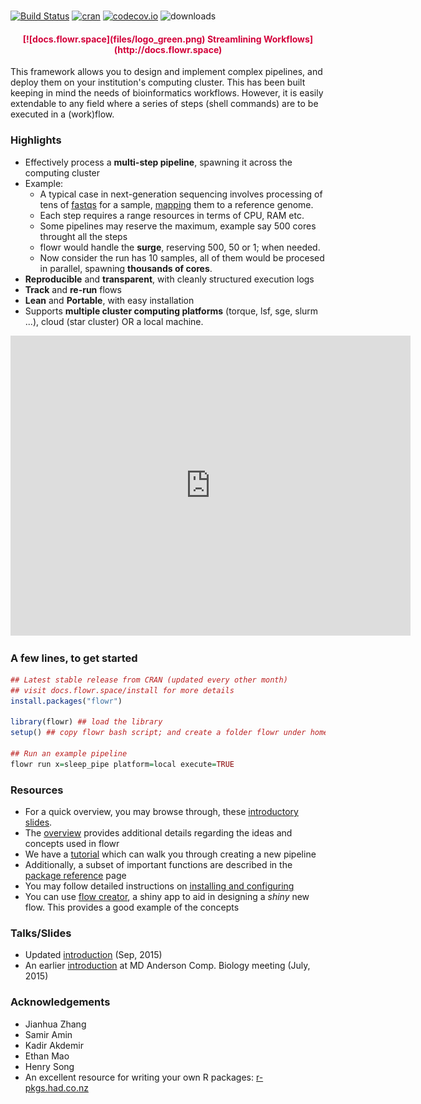 # 

<br>
<br>

[![Build Status](https://travis-ci.org/sahilseth/flowr.svg?branch=master)](https://travis-ci.org/sahilseth/flowr)
[![cran](http://www.r-pkg.org/badges/version/flowr)](http://cran.rstudio.com/web/packages/flowr/index.html)
[![codecov.io](http://codecov.io/github/sahilseth/flowr/coverage.svg?branch=devel)](http://codecov.io/github/sahilseth/flowr?branch=devel)
![downloads](http://cranlogs.r-pkg.org/badges/grand-total/flowr)
<!--![license](https://img.shields.io/badge/license-MIT-blue.svg)-->

<center> <h4><font color="#D3003A">
[![docs.flowr.space](files/logo_green.png) Streamlining Workflows](http://docs.flowr.space)
</font></h4> </center>

This framework allows you to design and implement complex pipelines, and
deploy them on your institution's computing cluster. This has been built
keeping in mind the needs of bioinformatics workflows. However, it is
easily extendable to any field where a series of steps (shell commands)
are to be executed in a (work)flow.

### Highlights



<!--	- Consider step 1 uses 10 cores for each file; with 50 files it would use 500 cores in total.
	- Next step uses one core for each file, 50 cores in total.
	- Say step C merges them, and uses only 1 core.-->

- Effectively process a **multi-step pipeline**, spawning it
across the computing cluster
- Example: 
	- A typical case in next-generation sequencing involves processing of tens of
   [fastqs](http://en.wikipedia.org/wiki/FASTQ_format) for a sample,
   [mapping](http://en.wikipedia.org/wiki/Sequence_alignment) them to a reference genome.
	- Each step requires a range resources in terms of CPU, RAM etc.
	- Some pipelines may reserve the maximum, example say 500 cores throught all the steps
	- flowr would handle the **surge**, reserving 500, 50 or 1; when needed.
	- Now consider the run has 10 samples, all of them would be procesed in
	 parallel, spawning **thousands of cores**.
-   **Reproducible** and **transparent**, with cleanly structured execution logs
-   **Track** and **re-run** flows
-   **Lean** and **Portable**, with easy installation
-   Supports **multiple cluster computing platforms** (torque, lsf, sge, slurm ...), cloud (star cluster) OR a local machine.

<iframe width="640" height="480" src="https://www.youtube.com/embed/szDNFioBdPo?rel=0&amp;showinfo=0;autoplay=1" frameborder="0" allowfullscreen volume="0"></iframe>

### A few lines, to get started


```r
## Latest stable release from CRAN (updated every other month)
## visit docs.flowr.space/install for more details
install.packages("flowr")

library(flowr) ## load the library
setup() ## copy flowr bash script; and create a folder flowr under home.

## Run an example pipeline
flowr run x=sleep_pipe platform=local execute=TRUE
```

### Resources
- For a quick overview, you may browse through,
 these [introductory slides](http://sahilseth.github.io/slides/flowrintro).
- The [overview](http://docs.flowr.space/docs.html) provides additional details regarding
the ideas and concepts used in flowr
- We have a [tutorial](http://docs.flowr.space/tutorial.html) which can walk you through creating a
new pipeline
- Additionally, a subset of important functions are described in the [package reference](http://docs.flowr.space/rd.html)
page
- You may follow detailed instructions on [installing and configuring](http://docs.flowr.space/install.html)
- You can use [flow creator](https://sseth.shinyapps.io/flow_creator), a shiny app to aid in
	designing a *shiny* new flow. This provides a good example of the concepts


### Talks/Slides
- Updated [introduction](http://sahilseth.github.io/slides/flowrintro/index.html) (Sep, 2015)
- An earlier [introduction](http://sahilseth.github.io/slides/flowrintro/index_20150706) at 
MD Anderson Comp. Biology meeting (July, 2015)


### Acknowledgements

-   Jianhua Zhang
-   Samir Amin
-   Kadir Akdemir
-   Ethan Mao
-   Henry Song
-   An excellent resource for writing your own R packages:
    [r-pkgs.had.co.nz](r-pkgs.had.co.nz)

<!--why this license http://kbroman.org/pkg_primer/pages/licenses.html -->
<script src = "files/googl.js"></script>

